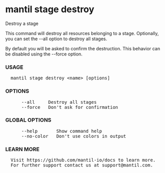 
# mantil stage destroy

Destroy a stage

This command will destroy all resources belonging to a stage.
Optionally, you can set the --all option to destroy all stages.

By default you will be asked to confirm the destruction.
This behavior can be disabled using the --force option.

### USAGE
<pre>
  mantil stage destroy &lt;name&gt; [options]
</pre>
### OPTIONS
<pre>
      --all     Destroy all stages
      --force   Don't ask for confirmation
</pre>
### GLOBAL OPTIONS
<pre>
      --help       Show command help
      --no-color   Don't use colors in output
</pre>
### LEARN MORE
<pre>
  Visit https://github.com/mantil-io/docs to learn more.
  For further support contact us at support@mantil.com.
</pre>
